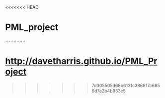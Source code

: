 <<<<<<< HEAD
# PML_project
=======
# http://davetharris.github.io/PML_Project
>>>>>>> 7d305505d68b6131c386817c6856d7a2b4b953c5
